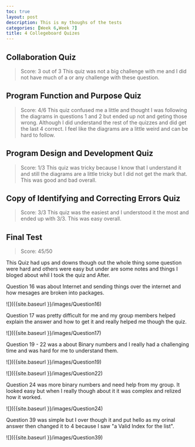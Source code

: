 ```yaml
---
toc: true
layout: post
description: This is my thoughs of the tests
categories: [Week 6,Week 7]
title: 4 Collegeboard Quizes
---
```

 
## Collaboration Quiz
> Score: 3 out of 3
This quiz was not a big challenge with me and I did not have much of a or any challenge with these question.

## Program Function and Purpose Quiz
> Score: 4/6
This quiz confused me a little and thought I was following the diagrams in questions 1 and 2 but ended up not and geting those wrong. Although I did understand the rest of the quizzes and did get the last 4 correct. I feel like the diagrams are a little weird and can be hard to follow.

## Program Design and Development Quiz
> Score: 1/3
This quiz was tricky because I know that I understand it and still the diagrams are a little tricky but I did not get the mark that. This was good and bad overall.

## Copy of Identifying and Correcting Errors Quiz
> Score: 3/3
This quiz was the easiest and I understood it the most and ended up with 3/3. This was easy overall.

## Final Test
> Score: 45/50 

This Quiz had ups and downs though out the whole thing some question were hard and others were easy but under are some notes and things I bloged about whil I took the quiz and After.


Question 16 was about Internet and sending things over the internet and how mesages are broken into packages.

![]({{site.baseurl }}/images/Question16)

Question 17 was pretty difficult for me and my group members helped explain the answer and how to get it and really helped me though the quiz.

![]({{site.baseurl }}/images/Question17)

Question 19 - 22 was a about Binary numbers and I really had a challenging time and was hard for me to understand them.

![]({{site.baseurl }}/images/Question19)

![]({{site.baseurl }}/images/Question22)

Question 24 was more binary numbers and need help from my group. It looked easy but when I really though about it it was complex and relized how it worked.

![]({{site.baseurl }}/images/Question24)

Question 39 was simple but I over though it and put hello as my orinal answer then changed it to 4 because I saw "a Valid Index for the list".

![]({{site.baseurl }}/images/Question39)
